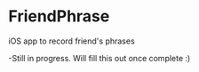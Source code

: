 # FriendPhrase
iOS app to record friend's phrases

-Still in progress. Will fill this out once complete :) 
